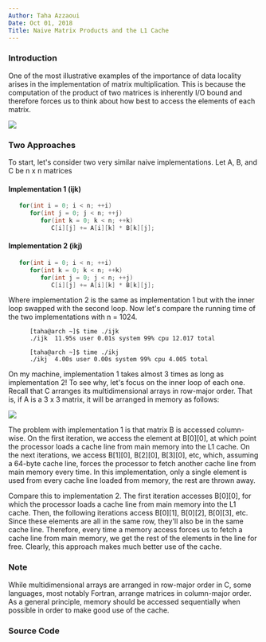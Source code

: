 ```yaml
---
Author: Taha Azzaoui
Date: Oct 01, 2018
Title: Naive Matrix Products and the L1 Cache 
---
```


### Introduction

One of the most illustrative examples of the importance of data locality
arises in the implementation of matrix multiplication. This is because
the computation of the product of two matrices is inherently I/O bound
and therefore forces us to think about how best to access the elements
of each matrix.

![](images/matrix-multiply.png)

### Two Approaches

To start, let\'s consider two very similar naive implementations. Let A,
B, and C be n x n matrices

#### Implementation 1 (ijk)
```C
   for(int i = 0; i < n; ++i)  
      for(int j = 0; j < n; ++j)  
         for(int k = 0; k < n; ++k)
            C[i][j] += A[i][k] * B[k][j];  
```

#### Implementation 2 (ikj)
```C
   for(int i = 0; i < n; ++i)  
      for(int k = 0; k < n; ++k)  
         for(int j = 0; j < n; ++j)
            C[i][j] += A[i][k] * B[k][j];  
```

Where implementation 2 is the same as implementation 1 but with the
inner loop swapped with the second loop. Now let\'s compare the running
time of the two implementations with n = 1024.

          [taha@arch ~]$ time ./ijk
          ./ijk  11.95s user 0.01s system 99% cpu 12.017 total

          [taha@arch ~]$ time ./ikj
          ./ikj  4.00s user 0.00s system 99% cpu 4.005 total
          

On my machine, implementation 1 takes almost 3 times as long as
implementation 2! To see why, let\'s focus on the inner loop of each
one. Recall that C arranges its multidimensional arrays in row-major
order. That is, if A is a 3 x 3 matrix, it will be arranged in memory as
follows:

![](images/matrix-multiply-1.png)

The problem with implementation 1 is that matrix B is accessed
column-wise. On the first iteration, we access the element at
B\[0\]\[0\], at which point the processor loads a cache line from main
memory into the L1 cache. On the next iterations, we access B\[1\]\[0\],
B\[2\]\[0\], B\[3\]\[0\], etc, which, assuming a 64-byte cache line,
forces the processor to fetch another cache line from main memory every
time. In this implementation, only a single element is used from every
cache line loaded from memory, the rest are thrown away.

Compare this to implementation 2. The first iteration accesses
B\[0\]\[0\], for which the processor loads a cache line from main memory
into the L1 cache. Then, the following iterations access B\[0\]\[1\],
B\[0\]\[2\], B\[0\]\[3\], etc. Since these elements are all in the same
row, they\'ll also be in the same cache line. Therefore, every time a
memory access forces us to fetch a cache line from main memory, we get
the rest of the elements in the line for free. Clearly, this approach
makes much better use of the cache.

### Note

While multidimensional arrays are arranged in row-major order in C, some
languages, most notably Fortran, arrange matrices in column-major order.
As a general principle, memory should be accessed sequentially when
possible in order to make good use of the cache.

### Source Code


<script src="https://gist.github.com/tazzaoui/21ada759bab32a4c45463126da5d2ca4.js"></script>
